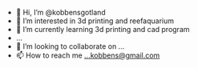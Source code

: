 - 👋 Hi, I’m @kobbensgotland
- 👀 I’m interested in 3d printing and reefaquarium 
- 🌱 I’m currently learning 3d printing and cad program
- ...
- 💞️ I’m looking to collaborate on ...
- 📫 How to reach me ...kobbens@gmail.com

<!---
kobbensgotland/kobbensgotland is a ✨ special ✨ repository because its `README.md` (this file) appears on your GitHub profile.
You can click the Preview link to take a look at your changes.
--->
